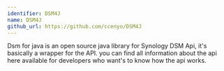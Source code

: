 ```yaml
---
identifier: DSM4J
name: DSM4J
github_url: https://github.com/ccenyo/DSM4J
---
```


Dsm for java is an open source java library for Synology DSM Api, it's basically a wrapper for the API. you can find all information about the api here available for developers who want's to know how the api works.